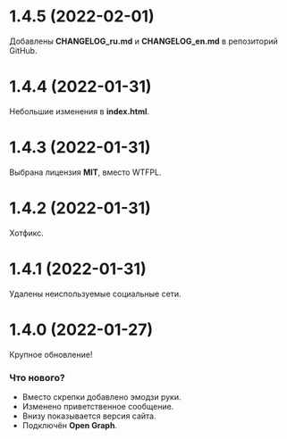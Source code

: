 # 1.4.5 (2022-02-01)

Добавлены **CHANGELOG_ru.md** и **CHANGELOG_en.md** в репозиторий GitHub.


# 1.4.4 (2022-01-31)

Небольшие изменения в **index.html**.


# 1.4.3 (2022-01-31)

Выбрана лицензия **MIT**, вместо WTFPL.


# 1.4.2 (2022-01-31)

Хотфикс.


# 1.4.1 (2022-01-31)

Удалены неиспользуемые социальные сети.


# 1.4.0 (2022-01-27)

Крупное обновление!

### Что нового?
* Вместо скрепки добавлено эмодзи руки.
* Изменено приветственное сообщение.
* Внизу показывается версия сайта.
* Подключён **Open Graph**.
